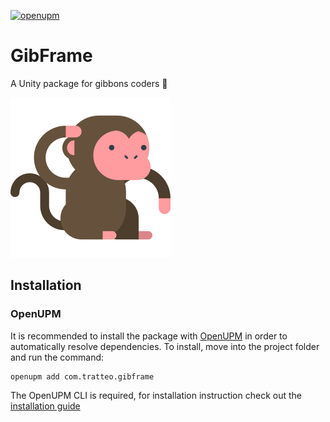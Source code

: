 [![openupm](https://img.shields.io/npm/v/com.tratteo.gibframe?label=openupm&registry_uri=https://package.openupm.com)](https://openupm.com/packages/com.tratteo.gibframe/)
# GibFrame
A Unity package for gibbons coders  🐒
<p align="left">
  <img src="https://raw.githubusercontent.com/tratteo/GibFrame/main/logo.png" width=256>
</p>  

## Installation
### OpenUPM
It is recommended to install the package with [OpenUPM](https://openupm.com/) in order to automatically resolve dependencies.
To install, move into the project folder and run the command:
```shell
openupm add com.tratteo.gibframe
```
The OpenUPM CLI is required, for installation instruction check out the [installation guide](https://github.com/openupm/openupm-cli#installation)

